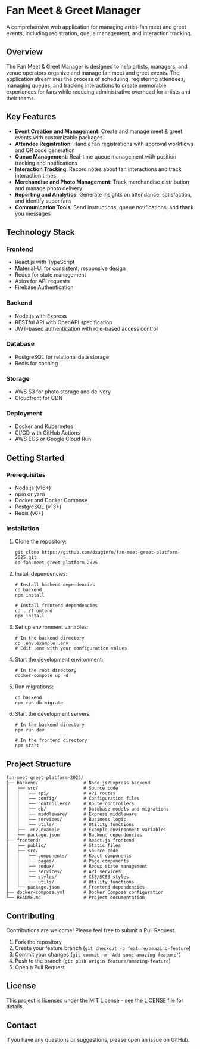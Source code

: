 # Fan Meet & Greet Manager

A comprehensive web application for managing artist-fan meet and greet events, including registration, queue management, and interaction tracking.

## Overview

The Fan Meet & Greet Manager is designed to help artists, managers, and venue operators organize and manage fan meet and greet events. The application streamlines the process of scheduling, registering attendees, managing queues, and tracking interactions to create memorable experiences for fans while reducing administrative overhead for artists and their teams.

## Key Features

- **Event Creation and Management**: Create and manage meet & greet events with customizable packages
- **Attendee Registration**: Handle fan registrations with approval workflows and QR code generation
- **Queue Management**: Real-time queue management with position tracking and notifications
- **Interaction Tracking**: Record notes about fan interactions and track interaction times
- **Merchandise and Photo Management**: Track merchandise distribution and manage photo delivery
- **Reporting and Analytics**: Generate insights on attendance, satisfaction, and identify super fans
- **Communication Tools**: Send instructions, queue notifications, and thank you messages

## Technology Stack

### Frontend
- React.js with TypeScript
- Material-UI for consistent, responsive design
- Redux for state management
- Axios for API requests
- Firebase Authentication

### Backend
- Node.js with Express
- RESTful API with OpenAPI specification
- JWT-based authentication with role-based access control

### Database
- PostgreSQL for relational data storage
- Redis for caching

### Storage
- AWS S3 for photo storage and delivery
- Cloudfront for CDN

### Deployment
- Docker and Kubernetes
- CI/CD with GitHub Actions
- AWS ECS or Google Cloud Run

## Getting Started

### Prerequisites

- Node.js (v16+)
- npm or yarn
- Docker and Docker Compose
- PostgreSQL (v13+)
- Redis (v6+)

### Installation

1. Clone the repository:
   ```
   git clone https://github.com/dxaginfo/fan-meet-greet-platform-2025.git
   cd fan-meet-greet-platform-2025
   ```

2. Install dependencies:
   ```
   # Install backend dependencies
   cd backend
   npm install

   # Install frontend dependencies
   cd ../frontend
   npm install
   ```

3. Set up environment variables:
   ```
   # In the backend directory
   cp .env.example .env
   # Edit .env with your configuration values
   ```

4. Start the development environment:
   ```
   # In the root directory
   docker-compose up -d
   ```

5. Run migrations:
   ```
   cd backend
   npm run db:migrate
   ```

6. Start the development servers:
   ```
   # In the backend directory
   npm run dev

   # In the frontend directory
   npm start
   ```

## Project Structure

```
fan-meet-greet-platform-2025/
├── backend/                 # Node.js/Express backend
│   ├── src/                 # Source code
│   │   ├── api/             # API routes
│   │   ├── config/          # Configuration files
│   │   ├── controllers/     # Route controllers
│   │   ├── db/              # Database models and migrations
│   │   ├── middleware/      # Express middleware
│   │   ├── services/        # Business logic
│   │   └── utils/           # Utility functions
│   ├── .env.example         # Example environment variables
│   └── package.json         # Backend dependencies
├── frontend/                # React.js frontend
│   ├── public/              # Static files
│   ├── src/                 # Source code
│   │   ├── components/      # React components
│   │   ├── pages/           # Page components
│   │   ├── redux/           # Redux state management
│   │   ├── services/        # API services
│   │   ├── styles/          # CSS/SCSS styles
│   │   └── utils/           # Utility functions
│   └── package.json         # Frontend dependencies
├── docker-compose.yml       # Docker Compose configuration
└── README.md                # Project documentation
```

## Contributing

Contributions are welcome! Please feel free to submit a Pull Request.

1. Fork the repository
2. Create your feature branch (`git checkout -b feature/amazing-feature`)
3. Commit your changes (`git commit -m 'Add some amazing feature'`)
4. Push to the branch (`git push origin feature/amazing-feature`)
5. Open a Pull Request

## License

This project is licensed under the MIT License - see the LICENSE file for details.

## Contact

If you have any questions or suggestions, please open an issue on GitHub.